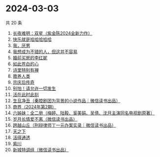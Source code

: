 # 2024-03-03

共 20 条

<!-- BEGIN WEREAD -->
<!-- 最后更新时间 2024-03-03 02:07:38 +0800 -->
1. [长夜难明：双星（紫金陈2024全新力作）](https://weread.qq.com/web/bookDetail/b5632fe0813ab88a5g014348)
1. [快乐就是哈哈哈哈哈](https://weread.qq.com/web/bookDetail/0c632db0813ab708ag0170b2)
1. [我，厌男](https://weread.qq.com/web/bookDetail/7f6326d0813ab88afg0193bb)
1. [我想成为不错的人，但这并不容易](https://weread.qq.com/web/bookDetail/45f32de0813ab898cg01475d)
1. [婚前买房的李红妮](https://weread.qq.com/web/bookDetail/a56323f0813ab8752g01251c)
1. [如此苍白的心](https://weread.qq.com/web/bookDetail/8a9323f0813ab79bcg0116ff)
1. [诗里特别有禅](https://weread.qq.com/web/bookDetail/ef432df0534c9bef4915ebb)
1. [赡养人类](https://weread.qq.com/web/bookDetail/a783203071eb6320a789765)
1. [宗庆后传奇](https://weread.qq.com/web/bookDetail/60f326c071bf486560f0928)
1. [别怕！请允许一切发生](https://weread.qq.com/web/bookDetail/0ad320b0813ab8648g010adc)
1. [活在此时此刻](https://weread.qq.com/web/bookDetail/e283207071728722e28cb43)
1. [生旦净丑（秦腔剧团为背景的小说作品｜微信读书出品）](https://weread.qq.com/web/bookDetail/f29326c0813ab88a0g016be6)
1. [商界（2024年第2期）](https://weread.qq.com/web/bookDetail/82832a70813ab8974g0137cc)
1. [六姊妹：全二册（梅婷、陆毅、奚美娟、吴倩、沈月主演同名电视剧原著）](https://weread.qq.com/web/bookDetail/51432e4071a73c495147467)
1. [岁月长情爱不离（微信读书出品）](https://weread.qq.com/web/bookDetail/b8632b20813ab888eg016d04)
1. [跨越山丘（刑辩律师丁一元办案实录｜微信读书出品）](https://weread.qq.com/web/bookDetail/64b32790813ab889eg0113e0)
1. [天之下](https://weread.qq.com/web/bookDetail/4de326a0721770aa4de95f4)
1. [活得通透](https://weread.qq.com/web/bookDetail/0b732cd072a6749e0b7921f)
1. [紫川](https://weread.qq.com/web/bookDetail/826325d05810ef82650f829)
1. [新城特调组（微信读书出品）](https://weread.qq.com/web/bookDetail/7f132890813ab8892g013aed)
<!-- END WEREAD -->